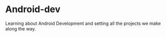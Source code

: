 # Android-dev
Learning about Android Development and setting all the projects we make along the way. 
